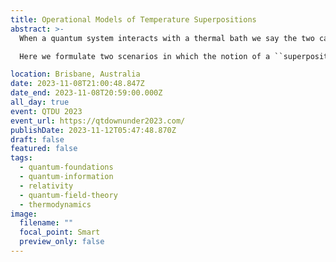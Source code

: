 ```yaml
---
title: Operational Models of Temperature Superpositions
abstract: >-
  When a quantum system interacts with a thermal bath we say the two can reach thermal equilibrium, and therefore acquire the same temperature. But how does a delocalised quantum system thermalise with a bath whose local temperature varies, as, for example, in the Tolman-Ehrenfest effect? 

  Here we formulate two scenarios in which the notion of a ``superposition of temperatures” may arise. First: a probe interacting with two different baths dependent on the state of another quantum system (the control). Second: a probe interacting with a single bath whose purified state is itself a superposition of states corresponding to different temperatures. We show that the two scenarios are fundamentally different and can be operationally distinguished. Moreover, we show that the probe does not in general thermalise even when the involved temperatures are equal, and that the final probe state is sensitive to the specific realisation of the thermalising channels. Our models may be applied to scenarios involving joint quantum, gravitational, and thermodynamic phenomena, and explain some recent results found in quantum interference of relativistic probes thermalising with Unruh or Hawking radiation. Finally, we show that our results are reproduced in partial and pre-thermalisation processes, and thus our approach and conclusions hold beyond the idealised scenarios, where thermalisation is incomplete.

location: Brisbane, Australia
date: 2023-11-08T21:00:48.847Z
date_end: 2023-11-08T20:59:00.000Z
all_day: true
event: QTDU 2023
event_url: https://qtdownunder2023.com/
publishDate: 2023-11-12T05:47:48.870Z
draft: false
featured: false
tags:
  - quantum-foundations
  - quantum-information
  - relativity
  - quantum-field-theory
  - thermodynamics
image:
  filename: ""
  focal_point: Smart
  preview_only: false
---
```

